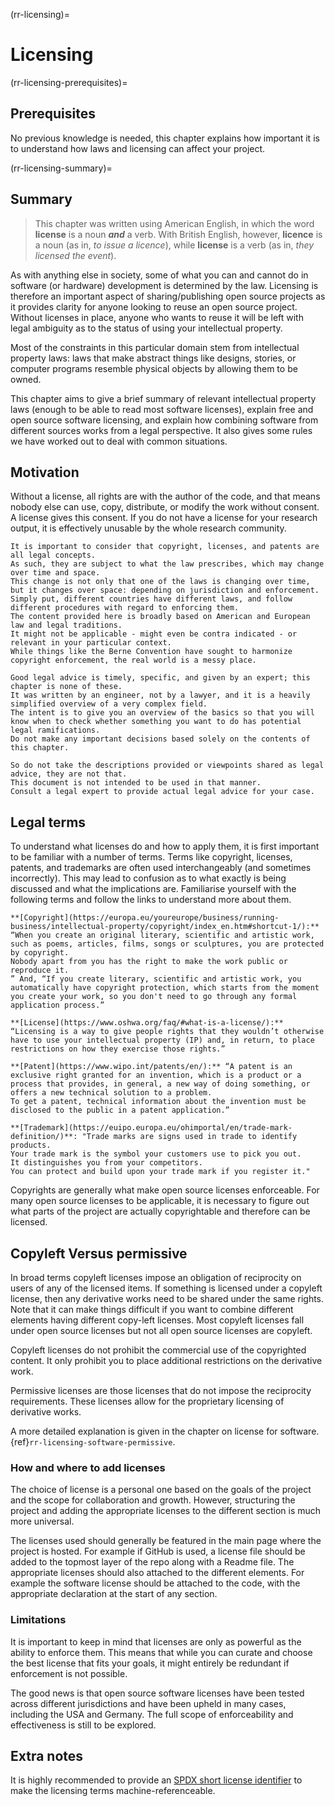 (rr-licensing)=
# Licensing

(rr-licensing-prerequisites)=
## Prerequisites

No previous knowledge is needed, this chapter explains how important it is to understand how laws and licensing can affect your project.

(rr-licensing-summary)=
## Summary

> This chapter was written using American English, in which the word **license** is a noun **_and_** a verb.
> With British English, however, **licence** is a noun (as in, _to issue a licence_), while **license** is a verb (as in, _they licensed the event_).  

As with anything else in society, some of what you can and cannot do in software (or hardware) development is determined by the law.
Licensing is therefore an important aspect of sharing/publishing open source projects as it provides clarity for anyone looking to reuse an open source project.
Without licenses in place, anyone who wants to reuse it will be left with legal ambiguity as to the status of using your intellectual property.

Most of the constraints in this particular domain stem from intellectual property laws: laws that make abstract things like designs, stories, or computer programs resemble physical objects by allowing them to be owned.

This chapter aims to give a brief summary of relevant intellectual property laws (enough to be able to read most software licenses), explain free and open source software licensing, and explain how combining software from different sources works from a legal perspective.
It also gives some rules we have worked out to deal with common situations.

## Motivation

Without a license, all rights are with the author of the code, and that means nobody else can use, copy, distribute, or modify the work without consent.
A license gives this consent.
If you do not have a license for your research output, it is effectively unusable by the whole research community.

```{warning}
It is important to consider that copyright, licenses, and patents are all legal concepts.
As such, they are subject to what the law prescribes, which may change over time and space.
This change is not only that one of the laws is changing over time, but it changes over space: depending on jurisdiction and enforcement.
Simply put, different countries have different laws, and follow different procedures with regard to enforcing them.
The content provided here is broadly based on American and European law and legal traditions.
It might not be applicable - might even be contra indicated - or relevant in your particular context.
While things like the Berne Convention have sought to harmonize copyright enforcement, the real world is a messy place.

Good legal advice is timely, specific, and given by an expert; this chapter is none of these.
It was written by an engineer, not by a lawyer, and it is a heavily simplified overview of a very complex field.
The intent is to give you an overview of the basics so that you will know when to check whether something you want to do has potential legal ramifications.
Do not make any important decisions based solely on the contents of this chapter.

So do not take the descriptions provided or viewpoints shared as legal advice, they are not that.
This document is not intended to be used in that manner.
Consult a legal expert to provide actual legal advice for your case.  
```

## Legal terms

To understand what licenses do and how to apply them, it is first important to be familiar with a number of terms.
Terms like copyright, licenses, patents, and trademarks are often used interchangeably (and sometimes incorrectly).
This may lead to confusion as to what exactly is being discussed and what the implications are.
Familiarise yourself with the following terms and follow the links to understand more about them.


```{admonition} Info
**[Copyright](https://europa.eu/youreurope/business/running-business/intellectual-property/copyright/index_en.htm#shortcut-1/):** “When you create an original literary, scientific and artistic work, such as poems, articles, films, songs or sculptures, you are protected by copyright.
Nobody apart from you has the right to make the work public or reproduce it.
” And, “If you create literary, scientific and artistic work, you automatically have copyright protection, which starts from the moment you create your work, so you don't need to go through any formal application process.”

**[License](https://www.oshwa.org/faq/#what-is-a-license/):** “Licensing is a way to give people rights that they wouldn’t otherwise have to use your intellectual property (IP) and, in return, to place restrictions on how they exercise those rights.”

**[Patent](https://www.wipo.int/patents/en/):** “A patent is an exclusive right granted for an invention, which is a product or a process that provides, in general, a new way of doing something, or offers a new technical solution to a problem.
To get a patent, technical information about the invention must be disclosed to the public in a patent application.”
 
**[Trademark](https://euipo.europa.eu/ohimportal/en/trade-mark-definition/)**: "Trade marks are signs used in trade to identify products.
Your trade mark is the symbol your customers use to pick you out.
It distinguishes you from your competitors.
You can protect and build upon your trade mark if you register it."

```

Copyrights are generally what make open source licenses enforceable.
For many open source licenses to be applicable, it is necessary to figure out what parts of the project are actually copyrightable and therefore can be licensed.
 
## Copyleft Versus permissive

In broad terms copyleft licenses impose an obligation of reciprocity on users of any of the licensed items. 
If something is licensed under a copyleft license, then any derivative works need to be shared under the same rights.
Note that it can make things difficult if you want to combine different elements having different copy-left licenses.
Most copyleft licenses fall under open source licenses but not all open source licenses are copyleft.

Copyleft licenses do not prohibit the commercial use of the copyrighted content. 
It only prohibit you to place additional restrictions on the derivative work.

Permissive licenses are those licenses that do not impose the reciprocity requirements.
These licenses allow for the proprietary licensing of derivative works.

A more detailed explanation is given in the chapter on license for software. {ref}`rr-licensing-software-permissive`.


### How and where to add licenses
The choice of license is a personal one based on the goals of the project and the scope for collaboration and growth.
However, structuring the project and adding the appropriate licenses to the different section is much more universal.

The licenses used should generally be featured in the main page where the project is hosted.
For example if GitHub is used, a license file should be added to the topmost layer of the repo along with a Readme file.
The appropriate licenses should also attached to the different elements.
For example the software license should be attached to the code, with the appropriate declaration at the start of any section.

### Limitations
It is important to keep in mind that licenses are only as powerful as the ability to enforce them.
This means that while you can curate and choose the best license that fits your goals, it might entirely be redundant if enforcement is not possible.

The good news is that open source software licenses have been tested across different jurisdictions and have been upheld in many cases, including the USA and Germany.
The full scope of enforceability and effectiveness is still to be explored. 

## Extra notes

It is highly recommended to provide an [SPDX short license identifier](https://spdx.org/licenses/) to make the licensing terms machine-referenceable.